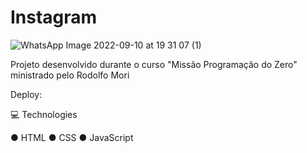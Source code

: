 # Instagram

![WhatsApp Image 2022-09-10 at 19 31 07 (1)](https://user-images.githubusercontent.com/92058970/189504686-09b1963a-136e-4ff7-a691-2d99a48c3338.jpeg)


Projeto desenvolvido durante o curso "Missão Programação do Zero" ministrado pelo Rodolfo Mori

Deploy:

💻 Technologies

● HTML
● CSS
● JavaScript


